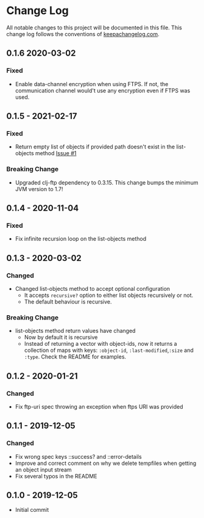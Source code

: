 # Change Log
All notable changes to this project will be documented in this file. This change log follows the conventions of [keepachangelog.com](http://keepachangelog.com/).

## 0.1.6 2020-03-02

### Fixed
- Enable data-channel encryption when using FTPS. If not, the
  communication channel would't use any encryption even if FTPS was
  used.

## 0.1.5 - 2021-02-17

### Fixed
- Return empty list of objects if provided path doesn't exist in the
  list-objects method [Issue #1](https://github.com/magnetcoop/object-storage.ftp/issues/1)

### Breaking Change
- Upgraded clj-ftp dependency to 0.3.15. This change bumps the minimum JVM version  to 1.7!

## 0.1.4 - 2020-11-04

### Fixed
- Fix infinite recursion loop on the list-objects method

## 0.1.3 - 2020-03-02

### Changed
- Changed list-objects method to accept optional configuration
  - It accepts `recursive?` option to either list objects recursively or not.
  - The default behaviour is recursive.

### Breaking Change
- list-objects method return values have changed
  - Now by default it is recursive
  - Instead of returning a vector with object-ids, now it returns a collection of maps
  with keys: `:object-id`, `:last-modified`,`:size` and `:type`. Check the README for examples.

## 0.1.2 - 2020-01-21

### Changed
- Fix ftp-uri spec throwing an exception when ftps URI was provided

## 0.1.1 - 2019-12-05

### Changed
- Fix wrong spec keys ::success? and ::error-details
- Improve and correct comment on why we delete tempfiles when getting an object input stream
- Fix several typos in the README

## 0.1.0 - 2019-12-05
- Initial commit
